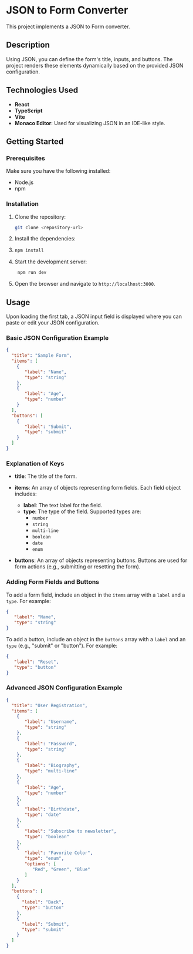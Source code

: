 # JSON to Form Converter

This project implements a JSON to Form converter.

## Description

Using JSON, you can define the form's title, inputs, and buttons. The project renders these elements dynamically based on the provided JSON configuration.

## Technologies Used

- **React**
- **TypeScript**
- **Vite**
- **Monaco Editor**: Used for visualizing JSON in an IDE-like style.

## Getting Started

### Prerequisites

Make sure you have the following installed:

- Node.js
- npm

### Installation

1. Clone the repository:
   ```sh
   git clone <repository-url>
    ```
2. Install the dependencies:
3. ```sh
   npm install
   ```
4. Start the development server:
   ```sh
    npm run dev
    ```
5. Open the browser and navigate to `http://localhost:3000`.

## Usage
Upon loading the first tab, a JSON input field is displayed where you can paste or edit your JSON configuration.

### Basic JSON Configuration Example
```json
{
  "title": "Sample Form",
  "items": [
    { 
       "label": "Name",
       "type": "string"
    },
    { 
       "label": "Age", 
       "type": "number"
    }
  ],
  "buttons": [
    { 
       "label": "Submit", 
       "type": "submit"
    }
  ]
}
```

### Explanation of Keys

- **title**: The title of the form.
- **items**: An array of objects representing form fields. Each field object includes:
  - **label**: The text label for the field.
  - **type**: The type of the field. Supported types are:
    - `number`
    - `string`
    - `multi-line`
    - `boolean`
    - `date`
    - `enum`

- **buttons**: An array of objects representing buttons. Buttons are used for form actions (e.g., submitting or resetting the form).

### Adding Form Fields and Buttons

To add a form field, include an object in the `items` array with a `label` and a `type`. For example:
```json
{ 
   "label": "Name", 
   "type": "string"
}
```

To add a button, include an object in the `buttons` array with a `label` and an `type` (e.g., "submit" or "button"). For example:
```json
{ 
   "label": "Reset",
   "type": "button"
}
```

### Advanced JSON Configuration Example
```json
{
  "title": "User Registration",
  "items": [
    { 
       "label": "Username",
       "type": "string"
    },
    { 
       "label": "Password", 
       "type": "string"
    },
    { 
       "label": "Biography", 
       "type": "multi-line"
    },
    { 
       "label": "Age", 
       "type": "number"
    },
    { 
       "label": "Birthdate", 
       "type": "date"
    },
    { 
       "label": "Subscribe to newsletter", 
       "type": "boolean"
    },
    { 
       "label": "Favorite Color", 
       "type": "enum", 
       "options": [
          "Red", "Green", "Blue"
       ]
    }
  ],
  "buttons": [
    {
      "label": "Back",
      "type": "button"
    },
    {
      "label": "Submit",
      "type": "submit"
    }
  ]
}
```

